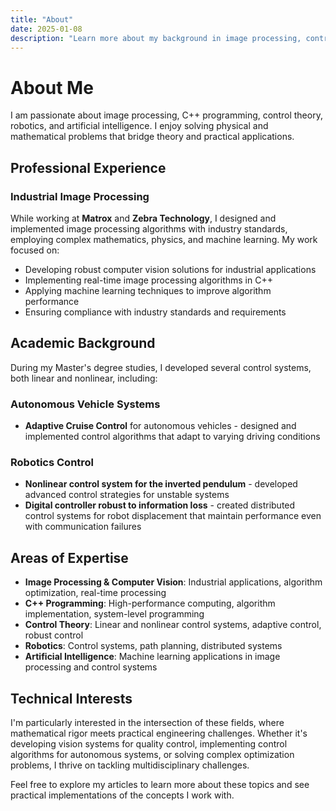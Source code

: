 ```yaml
---
title: "About"
date: 2025-01-08
description: "Learn more about my background in image processing, control theory, and robotics"
---
```


# About Me

I am passionate about image processing, C++ programming, control theory, robotics, and artificial intelligence. I enjoy solving physical and mathematical problems that bridge theory and practical applications.

## Professional Experience

### Industrial Image Processing
While working at **Matrox** and **Zebra Technology**, I designed and implemented image processing algorithms with industry standards, employing complex mathematics, physics, and machine learning. My work focused on:

- Developing robust computer vision solutions for industrial applications
- Implementing real-time image processing algorithms in C++
- Applying machine learning techniques to improve algorithm performance
- Ensuring compliance with industry standards and requirements

## Academic Background

During my Master's degree studies, I developed several control systems, both linear and nonlinear, including:

### Autonomous Vehicle Systems
- **Adaptive Cruise Control** for autonomous vehicles - designed and implemented control algorithms that adapt to varying driving conditions

### Robotics Control
- **Nonlinear control system for the inverted pendulum** - developed advanced control strategies for unstable systems
- **Digital controller robust to information loss** - created distributed control systems for robot displacement that maintain performance even with communication failures

## Areas of Expertise

- **Image Processing & Computer Vision**: Industrial applications, algorithm optimization, real-time processing
- **C++ Programming**: High-performance computing, algorithm implementation, system-level programming
- **Control Theory**: Linear and nonlinear control systems, adaptive control, robust control
- **Robotics**: Control systems, path planning, distributed systems
- **Artificial Intelligence**: Machine learning applications in image processing and control systems

## Technical Interests

I'm particularly interested in the intersection of these fields, where mathematical rigor meets practical engineering challenges. Whether it's developing vision systems for quality control, implementing control algorithms for autonomous systems, or solving complex optimization problems, I thrive on tackling multidisciplinary challenges.

Feel free to explore my articles to learn more about these topics and see practical implementations of the concepts I work with.
